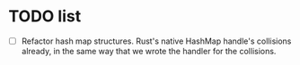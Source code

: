 # TODO list

- [ ] Refactor hash map structures. Rust's native HashMap handle's collisions already, in the same way that we wrote the handler for the collisions.